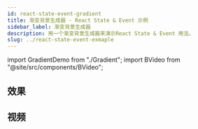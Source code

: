```yaml
---
id: react-state-event-gradient
title: 渐变背景生成器 - React State & Event 示例
sidebar_label: 渐变背景生成器
description: 用一个渐变背景生成器来演示React State & Event 用法。
slug: ../react-state-event-exmaple
---
```


import GradientDemo from "./Gradient";
import BVideo from "@site/src/components/BVideo";

## 效果

<GradientDemo />

## 视频

<BVideo src="//player.bilibili.com/player.html?aid=97436637&cid=166340357&page=1" bsrc="https://www.bilibili.com/video/av97436637/"/>
